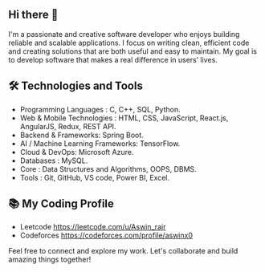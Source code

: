 ## Hi there 👋
I'm a passionate and creative software developer who enjoys building reliable and scalable applications. I focus on writing clean, efficient code and creating solutions that are both useful and easy to maintain. My goal is to develop software that makes a real difference in users’ lives.

## 🛠️ Technologies and Tools

- Programming Languages : C, C++, SQL, Python.
- Web & Mobile Technologies : HTML, CSS, JavaScript, React.js, AngularJS, Redux, REST API.
- Backend & Frameworks: Spring Boot.
- AI / Machine Learning Frameworks: TensorFlow.
- Cloud & DevOps: Microsoft Azure.
- Databases : MySQL.
- Core : Data Structures and Algorithms, OOPS, DBMS.
- Tools : Git, GitHub, VS code, Power BI, Excel.

## 📚 My Coding Profile
- Leetcode https://leetcode.com/u/Aswin_rajr
- Codeforces https://codeforces.com/profile/aswinx0


Feel free to connect and explore my work. Let's collaborate and build amazing things together!
    



   
<!--
**Aswinx0/Aswinx0** is a ✨ _special_ ✨ repository because its `README.md` (this file) appears on your GitHub profile.

Here are some ideas to get you started:

- 🔭 I’m currently working on ...
- 🌱 I’m currently learning ...
- 👯 I’m looking to collaborate on ...
- 🤔 I’m looking for help with ...
- 💬 Ask me about ...
- 📫 How to reach me: ...
- 😄 Pronouns: ...
- ⚡ Fun fact: ...
-->
